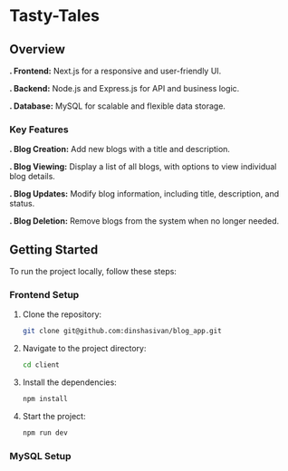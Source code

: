 
# Tasty-Tales

## Overview


**. Frontend:** Next.js for a responsive and user-friendly UI.


**. Backend:** Node.js and Express.js for API and business logic.

**. Database:** MySQL for scalable and flexible data storage.

### Key Features

**. Blog Creation:** Add new blogs with a title and description.


**. Blog Viewing:** Display a list of all blogs, with options to view individual blog details.

**. Blog Updates:** Modify blog information, including title, description, and status.

**. Blog Deletion:** Remove blogs from the system when no longer needed.


## Getting Started

To run the project locally, follow these steps:

### Frontend Setup

1. Clone the repository:
    ```bash
    git clone git@github.com:dinshasivan/blog_app.git
    ```
2. Navigate to the project directory:
    ```bash
    cd client
    ```
3. Install the dependencies:
    ```bash
    npm install
    ```
4. Start the project:
    ```bash
    npm run dev
    ```

### MySQL Setup

